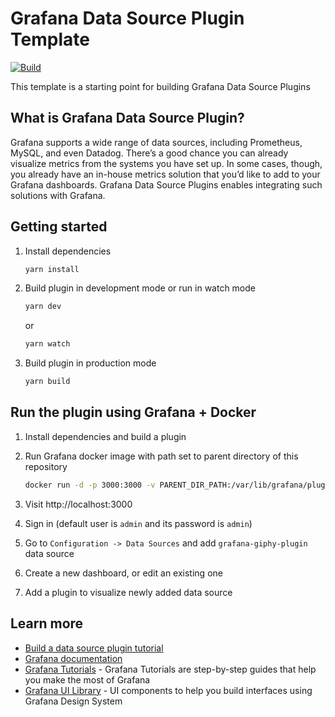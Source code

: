 # Grafana Data Source Plugin Template

[![Build](https://github.com/grafana/grafana-starter-datasource/workflows/CI/badge.svg)](https://github.com/grafana/grafana-starter-datasource/actions?query=workflow%3A%22CI%22)

This template is a starting point for building Grafana Data Source Plugins

## What is Grafana Data Source Plugin?

Grafana supports a wide range of data sources, including Prometheus, MySQL, and even Datadog. There’s a good chance you can already visualize metrics from the systems you have set up. In some cases, though, you already have an in-house metrics solution that you’d like to add to your Grafana dashboards. Grafana Data Source Plugins enables integrating such solutions with Grafana.

## Getting started

1. Install dependencies

   ```bash
   yarn install
   ```

1. Build plugin in development mode or run in watch mode

   ```bash
   yarn dev
   ```

   or

   ```bash
   yarn watch
   ```

1. Build plugin in production mode

   ```bash
   yarn build
   ```

## Run the plugin using Grafana + Docker

1. Install dependencies and build a plugin

1. Run Grafana docker image with path set to parent directory of this repository

   ```bash
   docker run -d -p 3000:3000 -v PARENT_DIR_PATH:/var/lib/grafana/plugins --name=grafana grafana/grafana:7.0.0
   ```

1. Visit http://localhost:3000

1. Sign in (default user is `admin` and its password is `admin`)

1. Go to `Configuration -> Data Sources` and add `grafana-giphy-plugin` data source

1. Create a new dashboard, or edit an existing one

1. Add a plugin to visualize newly added data source

## Learn more

- [Build a data source plugin tutorial](https://grafana.com/tutorials/build-a-data-source-plugin)
- [Grafana documentation](https://grafana.com/docs/)
- [Grafana Tutorials](https://grafana.com/tutorials/) - Grafana Tutorials are step-by-step guides that help you make the most of Grafana
- [Grafana UI Library](https://developers.grafana.com/ui) - UI components to help you build interfaces using Grafana Design System

